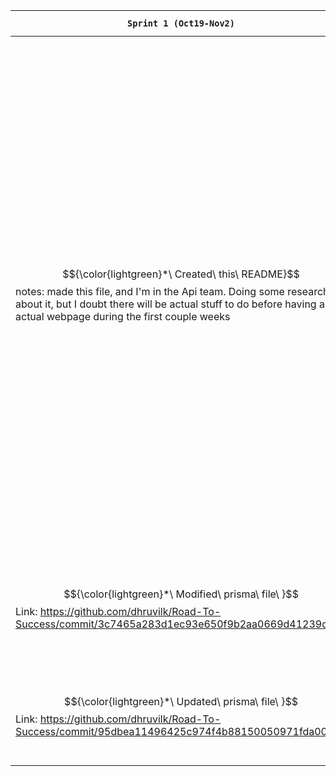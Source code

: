|```Sprint 1 (Oct19-Nov2)```                       |```Sprint 2 (Nov3-Nov16)```|```Sprint 3 (Nov17-Nov30)```|```Sprint 4 (Dec1-Dec14)```|
|------------------------------------------------|---------------------------|----------------------------|---------------------------|
|$${\color{lightgreen}*\ Created\ this\ README}$$notes: made this file, and I'm in the Api team. Doing some research about it, but I doubt there will be actual stuff to do before having an actual webpage during the first couple weeks|$${\color{lightgreen}*\ Started\ to\ test\ GAPI\ }$$ Link: https://github.com/dhruvilk/Road-To-Success/commit/197ec00940a8372a695024da5178483fd01f0a5e did research about it and also tried to implement it. Tried to do it on local and then tested on redwood, but it couldn't work, so I moved on trying different things, such as other people implementations and packages.| $${\color{lightgreen}*\ Collaborated\ with\ Group\ Members}$$ at this point the professor showed his implementation of the Google Calendar, and explained more about the logic behind it. He used the code flow and used both front end and back end in his demo. Team API is splitted into 2 groups. Lazar and Shumsher are working on "local services", and Mike and I were still working on the Google Calendar. At this point Mike took the lead, did the majority of the code work, tried to implement the professor code, and succeded by also implementing the native login, and storing the tokens to the db. I tested and met with him to understand and discuss about the following actions to take. I also gave suggestions to Security team in discord since they were struggling with the Google Login.| $${\color{lightgreen}*\ Encryption\ Decryption\ Services\ }$$ implemented the funtion to Encrypt and Deprypt strings. Other group members can use the service now. The next step is to use these functions to try encrypt the tokens stored in the db. First couple tries failed since the whole response is too long after encryption. I will try to encrypt just access token and refresh token next.
|$${\color{lightgreen}*\ Modified\ prisma\ file\ }$$ Link: https://github.com/dhruvilk/Road-To-Success/commit/3c7465a283d1ec93e650f9b2aa0669d41239df7a| $${\color{lightgreen}*\ Get\ Credentials\ with\ Google\ Login\ }$$ I was able to have a Google Login using a react component. With this Login, I was able to log the google user credentials response. I tried both code and implicit Oauth flows, but I will later proceed with implicit flow, so i could see the results immediately. This package, and part of this code will be later used by security team. Link: https://github.com/dhruvilk/Road-To-Success/commit/af2d5e984bd62f10fd2a5d4b265a23e87eb70b08
|$${\color{lightgreen}*\ Updated\ prisma\ file\ }$$ Link: https://github.com/dhruvilk/Road-To-Success/commit/95dbea11496425c974f4b88150050971fda00544| $${\color{lightgreen}*\ Get\ Access\ Token\ with\ Google\ Login\ }$$ I was able to show all my events from my google calendar now since I had the access token. This logic, it would work, but it is all from the front end. Prof suggested to have code flow involving our backend. The code was shown during the demo for sprint2 (when all API team went up). Link: https://github.com/dhruvilk/Road-To-Success/commit/81ef014745edab5eac9c5d0d060559f3eb718bc6
